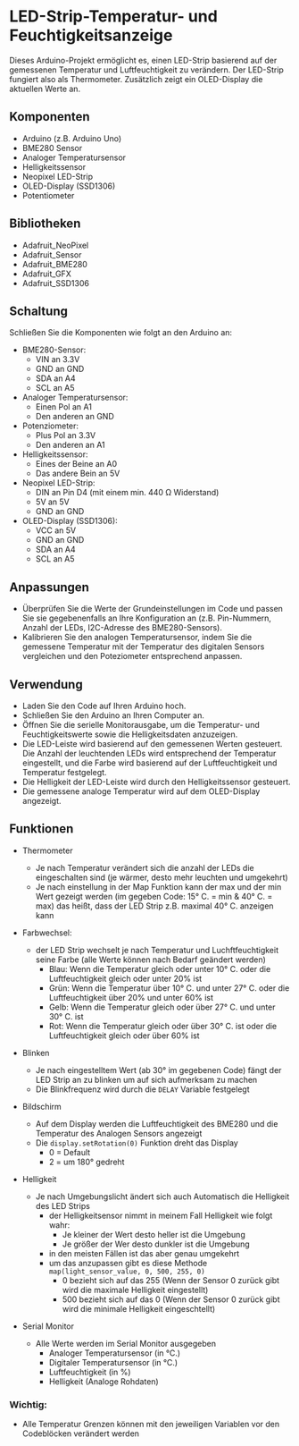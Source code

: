 # LED-Strip-Temperatur- und Feuchtigkeitsanzeige
Dieses Arduino-Projekt ermöglicht es, einen LED-Strip basierend auf der gemessenen Temperatur und Luftfeuchtigkeit zu verändern. Der LED-Strip fungiert also als Thermometer. Zusätzlich zeigt ein OLED-Display die aktuellen Werte an.

## Komponenten

- Arduino (z.B. Arduino Uno)
- BME280 Sensor
- Analoger Temperatursensor
- Helligkeitssensor
- Neopixel LED-Strip
- OLED-Display (SSD1306)
- Potentiometer

## Bibliotheken

- Adafruit_NeoPixel
- Adafruit_Sensor
- Adafruit_BME280
- Adafruit_GFX
- Adafruit_SSD1306

## Schaltung

Schließen Sie die Komponenten wie folgt an den Arduino an:

- BME280-Sensor:
  - VIN an 3.3V
  - GND an GND
  - SDA an A4
  - SCL an A5
- Analoger Temperatursensor:
  - Einen Pol an A1
  - Den anderen an GND
- Potenziometer:
  - Plus Pol an 3.3V
  - Den anderen an A1
- Helligkeitssensor:
  - Eines der Beine an A0
  - Das andere Bein an 5V
- Neopixel LED-Strip:
  - DIN an Pin D4 (mit einem min. 440 Ω Widerstand)
  - 5V an 5V
  - GND an GND
- OLED-Display (SSD1306):
  - VCC an 5V
  - GND an GND
  - SDA an A4
  - SCL an A5

## Anpassungen

- Überprüfen Sie die Werte der Grundeinstellungen im Code und passen Sie sie gegebenenfalls an Ihre Konfiguration an (z.B. Pin-Nummern, Anzahl der LEDs, I2C-Adresse des BME280-Sensors).
- Kalibrieren Sie den analogen Temperatursensor, indem Sie die gemessene Temperatur mit der Temperatur des digitalen Sensors vergleichen und den Poteziometer entsprechend anpassen.

## Verwendung

- Laden Sie den Code auf Ihren Arduino hoch.
- Schließen Sie den Arduino an Ihren Computer an.
- Öffnen Sie die serielle Monitorausgabe, um die Temperatur- und Feuchtigkeitswerte sowie die Helligkeitsdaten anzuzeigen.
- Die LED-Leiste wird basierend auf den gemessenen Werten gesteuert. Die Anzahl der leuchtenden LEDs wird entsprechend der Temperatur eingestellt, und die Farbe wird basierend auf der Luftfeuchtigkeit und Temperatur festgelegt.
- Die Helligkeit der LED-Leiste wird durch den Helligkeitssensor gesteuert.
- Die gemessene analoge Temperatur wird auf dem OLED-Display angezeigt.

## Funktionen

- Thermometer
  - Je nach Temperatur verändert sich die anzahl der LEDs die eingeschalten sind (je wärmer, desto mehr leuchten und umgekehrt)
  - Je nach einstellung in der Map Funktion kann der max und der min Wert gezeigt werden (im gegeben Code: 15° C. = min & 40° C. = max) das heißt, dass der LED Strip z.B. maximal 40° C. anzeigen kann
- Farbwechsel:
  - der LED Strip wechselt je nach Temperatur und Luchftfeuchtigkeit seine Farbe (alle Werte können nach Bedarf geändert werden)
    - Blau: Wenn die Temperatur gleich oder unter 10° C. oder die Luftfeuchtigkeit gleich oder unter 20% ist
    - Grün: Wenn die Temperatur über 10° C. und unter 27° C. oder die Luftfeuchtigkeit über 20% und unter 60% ist
    - Gelb: Wenn die Temperatur gleich oder über 27° C. und unter 30° C. ist
    - Rot: Wenn die Temperatur gleich oder über 30° C. ist oder die Luftfeuchtigkeit gleich oder über 60% ist
- Blinken

  - Je nach eingestelltem Wert (ab 30° im gegebenen Code) fängt der LED Strip an zu blinken um auf sich aufmerksam zu machen
  - Die Blinkfrequenz wird durch die `DELAY` Variable festgelegt

- Bildschirm
  - Auf dem Display werden die Luftfeuchtigkeit des BME280 und die Temperatur des Analogen Sensors angezeigt
  - Die `display.setRotation(0)` Funktion dreht das Display
    - 0 = Default
    - 2 = um 180° gedreht
- Helligkeit
  - Je nach Umgebungslicht ändert sich auch Automatisch die Helligkeit des LED Strips
    - der Helligkeitsensor nimmt in meinem Fall Helligkeit wie folgt wahr:
      - Je kleiner der Wert desto heller ist die Umgebung
      - Je größer der Wer desto dunkler ist die Umgebung
    - in den meisten Fällen ist das aber genau umgekehrt
    - um das anzupassen gibt es diese Methode `map(light_sensor_value, 0, 500, 255, 0)`
      - 0 bezieht sich auf das 255 (Wenn der Sensor 0 zurück gibt wird die maximale Helligkeit eingestellt)
      - 500 bezieht sich auf das 0 (Wenn der Sensor 0 zurück gibt wird die minimale Helligkeit eingeschtellt)
- Serial Monitor
  - Alle Werte werden im Serial Monitor ausgegeben
    - Analoger Temperatursensor (in °C.)
    - Digitaler Temperatursensor (in °C.)
    - Luftfeuchtigkeit (in %)
    - Helligkeit (Analoge Rohdaten)

### Wichtig:
  - Alle Temperatur Grenzen können mit den jeweiligen Variablen vor den Codeblöcken verändert werden    

